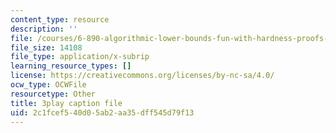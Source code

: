 ```yaml
---
content_type: resource
description: ''
file: /courses/6-890-algorithmic-lower-bounds-fun-with-hardness-proofs-fall-2014/2c1fcef540d05ab2aa35dff545d79f13_Lm8WHM0glHE.vtt
file_size: 14108
file_type: application/x-subrip
learning_resource_types: []
license: https://creativecommons.org/licenses/by-nc-sa/4.0/
ocw_type: OCWFile
resourcetype: Other
title: 3play caption file
uid: 2c1fcef5-40d0-5ab2-aa35-dff545d79f13
---
```

